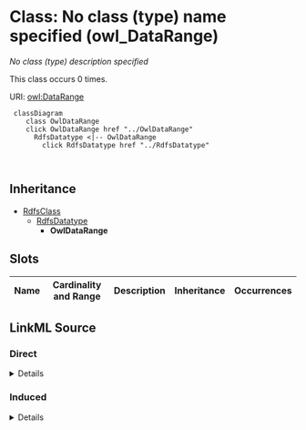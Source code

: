 

# Class: No class (type) name specified (owl_DataRange)


_No class (type) description specified_






This class occurs 0 times.


URI: [owl:DataRange](http://www.w3.org/2002/07/owl#DataRange)






```mermaid
 classDiagram
    class OwlDataRange
    click OwlDataRange href "../OwlDataRange"
      RdfsDatatype <|-- OwlDataRange
        click RdfsDatatype href "../RdfsDatatype"
      
      
```





## Inheritance
* [RdfsClass](../classes/RdfsClass.md)
    * [RdfsDatatype](../classes/RdfsDatatype.md)
        * **OwlDataRange**



## Slots

| Name | Cardinality and Range | Description | Inheritance | Occurrences |
| ---  | --- | --- | --- | --- |














## LinkML Source

<!-- TODO: investigate https://stackoverflow.com/questions/37606292/how-to-create-tabbed-code-blocks-in-mkdocs-or-sphinx -->

### Direct

<details>

```yaml
name: owl_DataRange
conforms_to: No schema conformance document specified
annotations:
  count:
    tag: count
    value: 0
description: No class (type) description specified
title: No class (type) name specified
from_schema: hydrology-kg
rank: 1000
is_a: rdfs_Datatype
class_uri: owl:DataRange

```
</details>

### Induced

<details>

```yaml
name: owl_DataRange
conforms_to: No schema conformance document specified
annotations:
  count:
    tag: count
    value: 0
description: No class (type) description specified
title: No class (type) name specified
from_schema: hydrology-kg
rank: 1000
is_a: rdfs_Datatype
class_uri: owl:DataRange

```
</details>